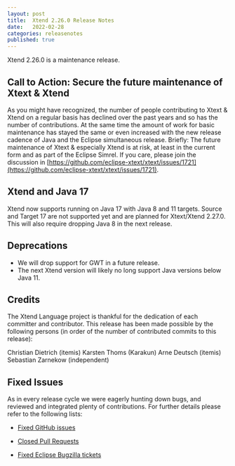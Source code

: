 ```yaml
---
layout: post
title:  Xtend 2.26.0 Release Notes
date:   2022-02-28
categories: releasenotes
published: true
---
```


Xtend 2.26.0 is a maintenance release.

## Call to Action: Secure the future maintenance of Xtext & Xtend

As you might have recognized, the number of people contributing to Xtext & Xtend on a regular basis has declined over the past years and so has the number of contributions. At the same time the amount of work for basic maintenance has stayed the same or even increased with the new release cadence of Java and the Eclipse simultaneous release. Briefly: The future maintenance of Xtext & especially Xtend is at risk, at least in the current form and as part of the Eclipse Simrel. If you care, please join the discussion in [https://github.com/eclipse-xtext/xtext/issues/1721](https://github.com/eclipse-xtext/xtext/issues/1721).

## Xtend and Java 17

Xtend now supports running on Java 17 with Java 8 and 11 targets. Source and Target 17 are not supported yet and are planned for Xtext/Xtend 2.27.0. This will also require dropping Java 8 in the next release.

## Deprecations

- We will drop support for GWT in a future release.
- The next Xtend version will likely no long support Java versions below Java 11.

## Credits

The Xtend Language project is thankful for the dedication of each committer and contributor. This release has been made possible by the following persons (in order of the number of contributed commits to this release):

Christian Dietrich (itemis)
Karsten Thoms (Karakun)
Arne Deutsch (itemis)
Sebastian Zarnekow (independent)

## Fixed Issues

As in every release cycle we were eagerly hunting down bugs, and reviewed and integrated plenty of contributions. For further details please refer to the following lists:

* [Fixed GitHub issues](https://github.com/search?q=is%3Aissue+milestone%3ARelease_2.26+is%3Aclosed+repo%3Aeclipse%2Fxtext-xtend&type=Issues)

* [Closed Pull Requests](https://github.com/search?q=is%3Apr+milestone%3ARelease_2.26+is%3Aclosed+repo%3Aeclipse%2Fxtext-xtend&type=Issues)

* [Fixed Eclipse Bugzilla tickets](https://bugs.eclipse.org/bugs/buglist.cgi?bug_status=RESOLVED&bug_status=VERIFIED&bug_status=CLOSED&classification=Modeling&classification=Tools&columnlist=product%2Ccomponent%2Cassigned_to%2Cbug_status%2Cresolution%2Cshort_desc%2Cchangeddate%2Ckeywords&f0=OP&f1=OP&f3=CP&f4=CP&known_name=Xtext%202.26&list_id=16618269&product=TMF&product=Xtend&query_based_on=Xtext%202.26&query_format=advanced&status_whiteboard=v2.26&status_whiteboard_type=allwordssubstr)
